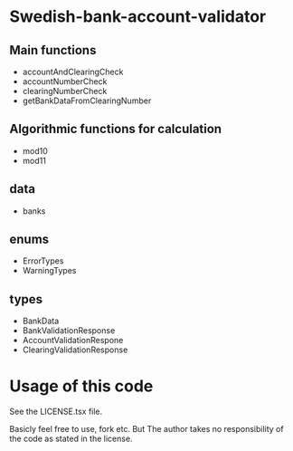 # Swedish-bank-account-validator

## Main functions
* accountAndClearingCheck
* accountNumberCheck
* clearingNumberCheck
* getBankDataFromClearingNumber

## Algorithmic functions for calculation
* mod10
* mod11

## data
* banks

## enums
* ErrorTypes
* WarningTypes

## types
* BankData
* BankValidationResponse
* AccountValidationRespone
* ClearingValidationResponse

# Usage of this code

See the LICENSE.tsx file. 

Basicly feel free to use, fork etc. But The author takes no responsibility of the code as stated in the license.

